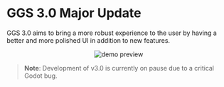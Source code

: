 # GGS 3.0 Major Update
GGS 3.0 aims to bring a more robust experience to the user by having a better and more polished UI in addition to new features.
<p align="center">
  <img src="https://i.postimg.cc/rpKvBkSk/ggs-icon-nobg.png" alt="demo preview">
</p>


> **Note**: Development of v3.0 is currently on pause due to a critical Godot bug.
